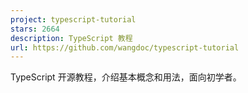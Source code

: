 ```yaml
---
project: typescript-tutorial
stars: 2664
description: TypeScript 教程
url: https://github.com/wangdoc/typescript-tutorial
---
```


TypeScript 开源教程，介绍基本概念和用法，面向初学者。

